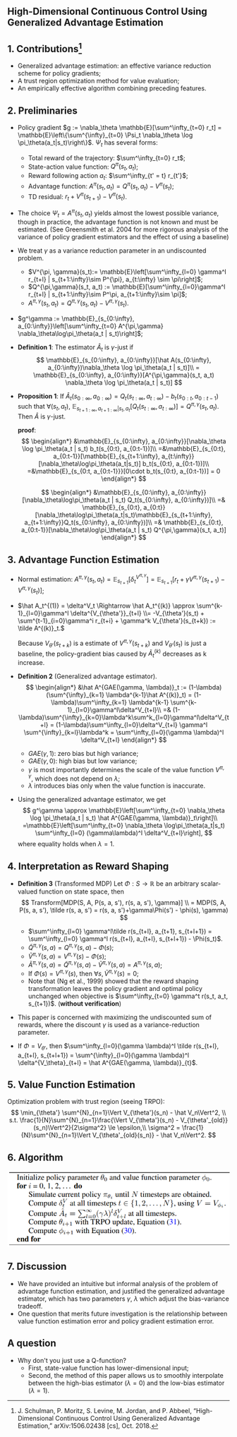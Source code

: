 ## High-Dimensional Continuous Control Using Generalized Advantage Estimation

## 1. Contributions[^1]

- Generalized advantage estimation: an effective variance reduction scheme  for policy gradients;
- A trust region optimization method for value evaluation;
- An empirically effective algorithm combining preceding features.

## 2. Preliminaries

- Policy gradient $g := \nabla_\theta \mathbb{E}[\sum^\infty_{t=0} r_t] = \mathbb{E}\left\{\sum^{\infty}_{t=0} \Psi_t \nabla_\theta \log \pi_\theta(a_t|s_t)\right\}$. $\Psi_t$ has several forms: 

  - Total reward of the trajectory: $\sum^\infty_{t=0} r_t$;
  - State-action value function: $Q^\pi(s_t, a_t)$;
  - Reward following action $a_t$: $\sum^\infty_{t' = t} r_{t'}$;
  - Advantage function: $A^\pi(s_t, a_t) = Q^\pi(s_t, a_t) - V^\pi(s_t)$;
  - TD residual: $r_t + V^\pi(s_{t+1}) - V^\pi(s_t)$.

- The choice $\Psi_t = A^\pi(s_t, a_t)$ yields almost the lowest possible variance, though in practice, the advantage function is not known and must be estimated. (See Greensmith et al. 2004 for more rigorous analysis of the variance of policy gradient estimators and the effect of using a baseline)

- We treat $\gamma$ as a variance reduction parameter in an undiscounted problem.

  - $V^{\pi, \gamma}(s_t):= \mathbb{E}\left[\sum^\infty_{l=0} \gamma^l r_{t+l} | s_{t+1:\infty}\sim P^{\pi}, a_{t:\infty} \sim \pi\right]$;
  - $Q^{\pi,\gamma}(s_t, a_t) := \mathbb{E}[\sum^\infty_{l=0}\gamma^l r_{t+l} | s_{t+1:\infty}\sim P^\pi, a_{t+1:\infty}\sim \pi]$;
  - $A^{\pi,\gamma}(s_t, a_t) = Q^{\pi, \gamma}(s_t, a_t) - V^{\pi, \gamma}(s_t)$.

- $g^\gamma := \mathbb{E}_{s_{0:\infty}, a_{0:\infty}}\left[\sum^\infty_{t=0} A^{\pi,\gamma} \nabla_\theta\log\pi_\theta(a_t | s_t)\right]$;

- **Definition 1**: The estimator $\hat A_t$ is $\gamma$-just if
  $$
  \mathbb{E}_{s_{0:\infty}, a_{0:\infty}}[\hat A(s_{0:\infty}, a_{0:\infty})\nabla_\theta \log \pi_\theta(a_t | s_t)]\\
  = \mathbb{E}_{s_{0:\infty}, a_{0:\infty}}[A^{\pi,\gamma}(s_t, a_t) \nabla_\theta \log \pi_\theta(a_t | s_t)]
  $$

- **Proposition 1**: If $\hat A_t(s_{0:\infty}, a_{0:\infty}) = Q_t(s_{t:\infty}, a_{t:\infty}) - b_t(s_{0:t}, a_{0:t-1})$ such that $\forall (s_t, a_t)$, $\mathbb{E}_{s_{t+1:\infty}, a_{t+1:\infty}|s_t, a_t}[Q_t(s_{t:\infty}, a_{t:\infty})] = Q^{\pi, \gamma}(s_t, a_t)$. Then $\hat A$ is $\gamma$-just.

  **proof**: 
  $$
  \begin{align*}
  &\mathbb{E}_{s_{0:\infty}, a_{0:\infty}}[\nabla_\theta \log \pi_\theta(a_t | s_t) b_t(s_{0:t}, a_{0:t-1})]\\
  =&\mathbb{E}_{s_{0:t}, a_{0:t-1}}[\mathbb{E}_{s_{t+1:\infty}, a_{t:\infty}}[\nabla_\theta\log\pi_\theta(a_t|s_t)] b_t(s_{0:t}, a_{0:t-1})]\\
  =&\mathbb{E}_{s_{0:t, a_{0:t-1}}}[0\cdot b_t(s_{0:t}, a_{0:t-1})] = 0
  \end{align*}
  $$

  $$
  \begin{align*}
  &\mathbb{E}_{s_{0:\infty}, a_{0:\infty}}[\nabla_\theta\log\pi_\theta(a_t | s_t) Q_t(s_{0:\infty}, a_{0:\infty})]\\
  =& \mathbb{E}_{s_{0:t}, a_{0:t}}[\nabla_\theta\log\pi_\theta(a_t|s_t)\mathbb{E}_{s_{t+1:\infty}, a_{t+1:\infty}}Q_t(s_{0:\infty}, a_{0:\infty})]\\
  =& \mathbb{E}_{s_{0:t}, a_{0:t-1}}[\nabla_\theta\log\pi_\theta(a_t | s_t) Q^{\pi,\gamma}(s_t, a_t)]
  \end{align*}
  $$

## 3. Advantage Function Estimation

- Normal estimation: $A^{\pi,\gamma}(s_t, a_t) = \mathbb E_{s_{t+1}}[\delta^{V^{\pi,\gamma}}_{t}] = \mathbb{E}_{s_{t+1}}[r_t + \gamma V^{\pi,\gamma}(s_{t+1}) - V^{\pi,\gamma}(s_t)]$;

- $\hat A_t^{(1)} = \delta^V_t \Rightarrow \hat A_t^{(k)} \approx \sum^{k-1}_{l=0}\gamma^l \delta^{V_{\theta'}}_{t+l} \\= -V_{\theta'}(s_t) + \sum^{t-1}_{i=0}\gamma^i r_{t+i} + \gamma^k V_{\theta'}(s_{t+k}) := \tilde A^{(k)}_t.$

  Because $V_{\theta'}(s_{t+k})$ is a estimate of $V^{\pi,\gamma}(s_{t+k})$ and $V_{\theta'}(s_t)$ is just a baseline,  the policy-gradient bias caused by $\tilde A^{(k)}_t$ decreases as k increase.

- **Definition 2** (Generalized advantage estimator).
  $$
  \begin{align*}
  &\hat A^{GAE(\gamma, \lambda)}_t
  := (1-\lambda)(\sum^{\infty}_{k=1} \lambda^{k-1}\hat A^{(k)}_t)
  = (1-\lambda)\sum^\infty_{k=1} \lambda^{k-1} \sum^{k-1}_{l=0}\gamma^l\delta^V_{t+l}\\
  =& (1-\lambda)\sum^{\infty}_{k=0}\lambda^k\sum^k_{l=0}\gamma^l\delta^V_{t+l} 
  = (1-\lambda)\sum^\infty_{l=0}\delta^V_{t+l} \gamma^l \sum^{\infty}_{k=l}\lambda^k
  = \sum^\infty_{l=0}(\gamma \lambda)^l \delta^V_{t+l}
  \end{align*}
  $$

  - $GAE(\gamma, 1)$: zero bias but high variance;
  - $GAE(\gamma, 0)$: high bias but low variance;
  - $\gamma$ is most importantly determines the scale of the value function $V^{\pi,\gamma}$, which does not depend on $\lambda$;
  - $\lambda$ introduces bias only when the value function is inaccurate.

- Using the generalized advantage estimator, we get
  $$
  g^\gamma \approx \mathbb{E}\left[\sum^\infty_{t=0} \nabla_\theta \log \pi_\theta(a_t | s_t) \hat A^{GAE(\gamma, \lambda)}_t\right]\\
  =\mathbb{E}\left[\sum^\infty_{t=0} \nabla_\theta \log\pi_\theta(a_t|s_t) \sum^\infty_{l=0} (\gamma\lambda)^l \delta^V_{t+l}\right],
  $$
  where equality holds when $\lambda=1$.

## 4. Interpretation as Reward Shaping

- **Definition 3** (Transformed MDP) Let $\Phi : S \rightarrow \mathbb{R}$ be an arbitrary scalar-valued function on state space, then
  $$
  Transform[MDP(S, A, P(s, a, s'), r(s, a, s'), \gamma)] \\
  = MDP(S, A, P(s, a, s'), \tilde r(s, a, s') = r(s, a, s')+\gamma\Phi(s') - \phi(s), \gamma)
  $$

  - $\sum^\infty_{l=0} \gamma^l\tilde r(s_{t+l}, a_{t+1}, s_{t+l+1}) = \sum^\infty_{l=0} \gamma^l r(s_{t+l}, a_{t+l}, s_{t+l+1}) - \Phi(s_t)$.
  - $\tilde Q^{\pi, \gamma}(s,a) = Q^{\pi, \gamma}(s,a) - \Phi(s)$;
  - $\tilde V^{\pi,\gamma}(s,a) = V^{\pi, \gamma}(s) - \Phi(s)$;
  - $\tilde A^{\pi, \gamma}(s,a) = \tilde Q^{\pi,\gamma}(s,a)-\tilde V^{\pi, \gamma} (s,a) = A^{\pi,\gamma}(s,a)$;
  - If $\Phi(s) = V^{\pi,\gamma}(s)$, then $\forall s, \tilde V^{\pi,\gamma}(s) = 0$;
  - Note that (Ng et al., 1999) showed that the reward shaping transformation leaves the policy gradient and optimal policy unchanged when objective is $\sum^\infty_{t=0} \gamma^t r(s_t, a_t, s_{t+1})$. (**without verification**)

- This paper is concerned with maximizing the undiscounted sum of rewards, where the discount $\gamma$ is used as a variance-reduction parameter.

- If $\Phi = V_{\theta'}$, then $\sum^\infty_{l=0}(\gamma \lambda)^l \tilde r(s_{t+l}, a_{t+l}, s_{t+l+1}) = \sum^{\infty}_{l=0}(\gamma \lambda)^l \delta^{V_\theta}_{t+l} = \hat A^{GAE(\gamma, \lambda)}_{t}$. 

## 5. Value Function Estimation

Optimization problem with trust region (seeing TRPO):
$$
\min_{\theta'} \sum^{N}_{n=1}\Vert V_{\theta'}(s_n) - \hat V_n\Vert^2, \\
s.t. \frac{1}{N}\sum^{N}_{n=1}\frac{\Vert V_{\theta'}(s_n) - V_{\theta'_{old}}(s_n)\Vert^2}{2\sigma^2} \le \epsilon,\\
\sigma^2 = \frac{1}{N}\sum^{N}_{n=1}\Vert V_{\theta'_{old}(s_n)} - \hat V_n\Vert^2.
$$

## 6. Algorithm

![Generalized_Advantage_Estimation_Alg1](.\pic\Generalized_Advantage_Estimation_Alg1.png)

## 7. Discussion

- We have provided an intuitive but informal analysis of the problem of advantage function estimation, and  justified the generalized advantage estimator, which has two parameters $\gamma$, $\lambda$ which adjust the bias-variance tradeoff.
- One question that merits future investigation is the relationship between value function estimation error and policy gradient estimation error.

## A question

- Why don't you just use a Q-function?
  - First, state-value function has lower-dimensional input;
  - Second, the method of this paper allows us to smoothly interpolate between the high-bias estimator ($\lambda = 0$) and the low-bias estimator ($\lambda=1$).

[^1]: J. Schulman, P. Moritz, S. Levine, M. Jordan, and P. Abbeel, “High-Dimensional Continuous Control Using Generalized Advantage Estimation,” arXiv:1506.02438 [cs], Oct. 2018.